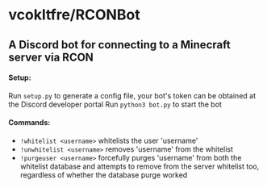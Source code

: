# vcokltfre/RCONBot

## A Discord bot for connecting to a Minecraft server via RCON

#### Setup:

Run `setup.py` to generate a config file, your bot's token can be obtained at the Discord developer portal
Run `python3 bot.py` to start the bot

#### Commands:

- `!whitelist <username>` whitelists the user 'username'
- `!unwhitelist <username>` removes 'username' from the whitelist
- `!purgeuser <username>` forcefully purges 'username' from both the whitelist database and attempts to remove from the server whitelist too, regardless of whether the database purge worked